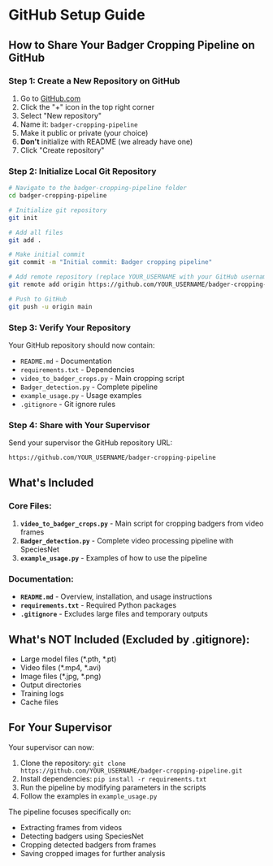 # GitHub Setup Guide

## How to Share Your Badger Cropping Pipeline on GitHub

### Step 1: Create a New Repository on GitHub
1. Go to [GitHub.com](https://github.com)
2. Click the "+" icon in the top right corner
3. Select "New repository"
4. Name it: `badger-cropping-pipeline`
5. Make it public or private (your choice)
6. **Don't** initialize with README (we already have one)
7. Click "Create repository"

### Step 2: Initialize Local Git Repository
```bash
# Navigate to the badger-cropping-pipeline folder
cd badger-cropping-pipeline

# Initialize git repository
git init

# Add all files
git add .

# Make initial commit
git commit -m "Initial commit: Badger cropping pipeline"

# Add remote repository (replace YOUR_USERNAME with your GitHub username)
git remote add origin https://github.com/YOUR_USERNAME/badger-cropping-pipeline.git

# Push to GitHub
git push -u origin main
```

### Step 3: Verify Your Repository
Your GitHub repository should now contain:
- `README.md` - Documentation
- `requirements.txt` - Dependencies
- `video_to_badger_crops.py` - Main cropping script
- `Badger_detection.py` - Complete pipeline
- `example_usage.py` - Usage examples
- `.gitignore` - Git ignore rules

### Step 4: Share with Your Supervisor
Send your supervisor the GitHub repository URL:
```
https://github.com/YOUR_USERNAME/badger-cropping-pipeline
```

## What's Included

### Core Files:
1. **`video_to_badger_crops.py`** - Main script for cropping badgers from video frames
2. **`Badger_detection.py`** - Complete video processing pipeline with SpeciesNet
3. **`example_usage.py`** - Examples of how to use the pipeline

### Documentation:
- **`README.md`** - Overview, installation, and usage instructions
- **`requirements.txt`** - Required Python packages
- **`.gitignore`** - Excludes large files and temporary outputs

## What's NOT Included (Excluded by .gitignore):
- Large model files (*.pth, *.pt)
- Video files (*.mp4, *.avi)
- Image files (*.jpg, *.png)
- Output directories
- Training logs
- Cache files

## For Your Supervisor

Your supervisor can now:
1. Clone the repository: `git clone https://github.com/YOUR_USERNAME/badger-cropping-pipeline.git`
2. Install dependencies: `pip install -r requirements.txt`
3. Run the pipeline by modifying parameters in the scripts
4. Follow the examples in `example_usage.py`

The pipeline focuses specifically on:
- Extracting frames from videos
- Detecting badgers using SpeciesNet
- Cropping detected badgers from frames
- Saving cropped images for further analysis 